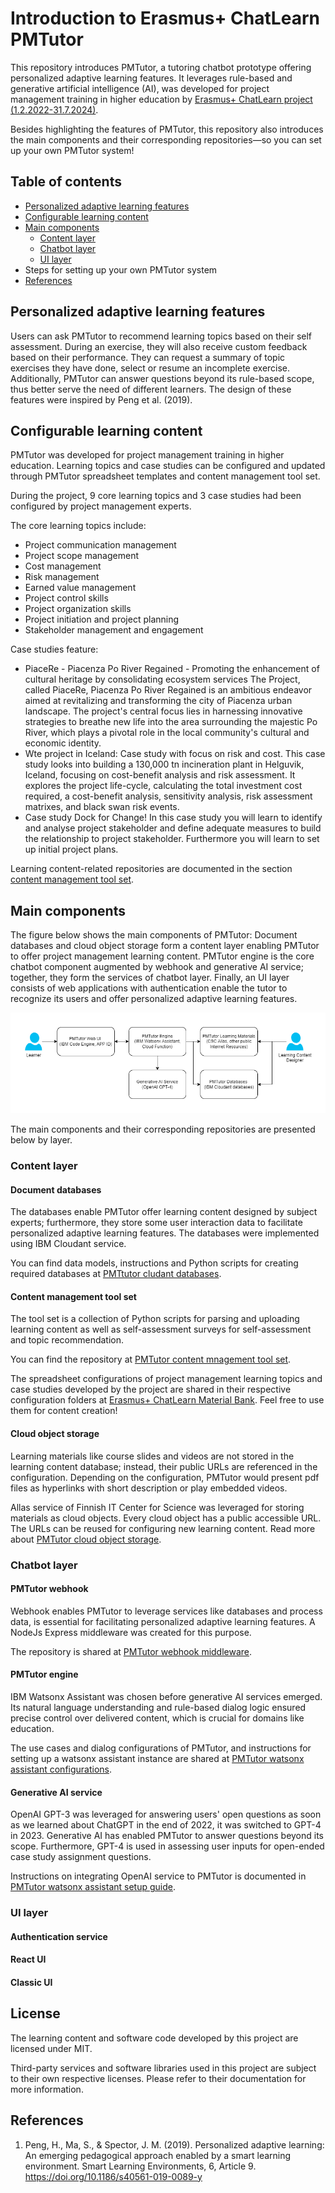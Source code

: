 # Introduction to Erasmus+ ChatLearn PMTutor
This repository introduces PMTutor, a tutoring chatbot prototype offering personalized adaptive learning features. 
It leverages rule-based and generative artificial intelligence (AI), was developed for project management training in higher education
by [Erasmus+ ChatLearn project (1.2.2022-31.7.2024)](https://www.oulu.fi/en/projects/personalized-project-management-learning-chatbots).

Besides highlighting the features of PMTutor, this repository also introduces the main components and their corresponding repositories&mdash;so 
you can set up your own PMTutor system!

## Table of contents
- [Personalized adaptive learning features](#personalized-adaptive-learning-features)
- [Configurable learning content](#configurable-learning-content)
- [Main components](#main-components)
  - [Content layer](#content-layer)
  - [Chatbot layer](#chatbot-layer)
  - [UI layer](#ui-layer)
- Steps for setting up your own PMTutor system
- [References](#references)

## Personalized adaptive learning features
Users can ask PMTutor to recommend learning topics based on their self assessment. During an exercise, they will also 
receive custom feedback based on their performance. They can request a summary of topic exercises they have done, 
select or resume an incomplete exercise. Additionally, PMTutor can answer questions beyond its rule-based scope, thus 
better serve the need of different learners. The design of these features were inspired by Peng et al. (2019).

## Configurable learning content
PMTutor was developed for project management training in higher education. Learning topics and case studies can
be configured and updated through PMTutor spreadsheet templates and content management tool set.

During the project, 9 core learning topics and 3 case studies had been configured by project management experts. 

The core learning topics include:
- Project communication management
- Project scope management
- Cost management
- Risk management
- Earned value management
- Project control skills
- Project organization skills
- Project initiation and project planning
- Stakeholder management and engagement

Case studies feature:
- PiaceRe - Piacenza Po River Regained - Promoting the enhancement of cultural heritage by consolidating ecosystem services The Project, called PiaceRe, Piacenza Po River Regained is an ambitious endeavor aimed at revitalizing and transforming the city of Piacenza urban landscape. The project's central focus lies in harnessing innovative strategies to breathe new life into the area surrounding the majestic Po River, which plays a pivotal role in the local community's cultural and economic identity.
- Wte project in Iceland: Case study with focus on risk and cost. This case study looks into building a 130,000 tn incineration plant in Helguvik, Iceland, focusing on cost-benefit analysis and risk assessment. It explores the project life-cycle, calculating the total investment cost required, a cost-benefit analysis, sensitivity analysis, risk assessment matrixes, and black swan risk events.
- Case study Dock for Change! In this case study you will learn to identify and analyse project stakeholder and define adequate measures to build the relationship to project stakeholder. Furthermore you will learn to set up initial project plans.

Learning content-related repositories are documented in the section [content management tool set](#content-management-tool-set).

## Main components
The figure below shows the main components of PMTutor: Document databases and cloud object storage form a content layer enabling 
PMTutor to offer project management learning content. PMTutor engine is the core chatbot component augmented by webhook 
and generative AI service; together, they form the services of chatbot layer. Finally, an UI layer consists of 
web applications with authentication enable the tutor to recognize its users and offer personalized adaptive learning features.

![PMTutor main components](./images/pmtutor-simplified-arch-2024-0410.png)

The main components and their corresponding repositories are presented below by layer.
### Content layer
#### Document databases
The databases enable PMTutor offer learning content designed by subject experts; furthermore, they store some user interaction data to
facilitate personalized adaptive learning features. The databases were implemented using IBM Cloudant service.

You can find data models, instructions and Python scripts for creating required databases at [PMTtutor cludant databases](https://github.com/erasmus-chatlearn/pmtutor-cloudant-databases).

#### Content management tool set
The tool set is a collection of Python scripts for parsing and uploading learning content as well as self-assessment surveys 
for self-assessment and topic recommendation.

You can find the repository at [PMTutor content mnagement tool set](https://github.com/erasmus-chatlearn/pmtutor-content-management).

The spreadsheet configurations of project management learning topics and case studies developed by the project are shared in 
their respective configuration folders at [Erasmus+ ChatLearn Material Bank](https://drive.google.com/drive/folders/1u6GvKGGqeYbRgt4HwSUUCB6z1oYjGXxB). 
Feel free to use them for content creation!

#### Cloud object storage
Learning materials like course slides and videos are not stored in the learning content database; instead, their public URLs are 
referenced in the configuration. Depending on the configuration, PMTutor would present pdf files as hyperlinks with short 
description or play embedded videos.

Allas service of Finnish IT Center for Science was leveraged for storing materials as cloud objects. Every cloud object
has a public accessible URL. The URLs can be reused for configuring new learning content. Read more about [PMTutor cloud object storage](./pmtutor-cloud-object-storage/README.md).

### Chatbot layer
#### PMTutor webhook
Webhook enables PMTutor to leverage services like databases and process data, is essential for facilitating personalized
adaptive learning features. A NodeJs Express middleware was created for this purpose.

The repository is shared at [PMTutor webhook middleware](https://github.com/erasmus-chatlearn/pmtutor-webhook).

#### PMTutor engine
IBM Watsonx Assistant was chosen before generative AI services emerged. Its natural language understanding and rule-based 
dialog logic ensured precise control over delivered content, which is crucial for domains like education.

The use cases and dialog configurations of PMTutor, and instructions for setting up a watsonx assistant instance are shared 
at [PMTutor watsonx assistant configurations](https://github.com/erasmus-chatlearn/pmtutor-watsonx-assistant-configurations).

#### Generative AI service
OpenAI GPT-3 was leveraged for answering users' open questions as soon as we learned about ChatGPT in the end of 2022, 
it was switched to GPT-4 in 2023. Generative AI has enabled PMTutor to answer questions beyond its scope. Furthermore,
GPT-4 is used in assessing user inputs for open-ended case study assignment questions.

Instructions on integrating OpenAI service to PMTutor is documented in [PMTutor watsonx assistant setup guide](https://github.com/erasmus-chatlearn/pmtutor-watsonx-assistant-configurations/blob/main/setup/setup-guide.md). 

### UI layer
#### Authentication service
#### React UI
#### Classic UI

## License
The learning content and software code developed by this project are licensed under MIT.

Third-party services and software libraries used in this project are subject to their own respective licenses. 
Please refer to their documentation for more information.

## References
1. Peng, H., Ma, S., & Spector, J. M. (2019). Personalized adaptive learning: An emerging pedagogical approach enabled by a smart learning environment. Smart Learning Environments, 6, Article 9. https://doi.org/10.1186/s40561-019-0089-y

